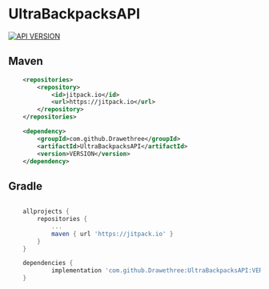 # UltraBackpacksAPI
[![API VERSION](https://jitpack.io/v/Drawethree/UltraBackpacksAPI.svg)](https://jitpack.io/#Drawethree/UltraBackpacksAPI)

## Maven
```xml
	<repositories>
		<repository>
		    <id>jitpack.io</id>
		    <url>https://jitpack.io</url>
		</repository>
	</repositories>

	<dependency>
	    <groupId>com.github.Drawethree</groupId>
	    <artifactId>UltraBackpacksAPI</artifactId>
	    <version>VERSION</version>
	</dependency>
```
## Gradle
```gradle

	allprojects {
		repositories {
			...
			maven { url 'https://jitpack.io' }
		}
	}

	dependencies {
	        implementation 'com.github.Drawethree:UltraBackpacksAPI:VERSION'
	}
```

